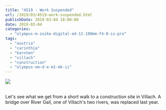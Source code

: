 ```yaml
---
title: "4519 - Work Suspended"
url: /2019/03/4519-work-suspended.html
publishDate: 2019-03-04 18:00:00
date: 2019-03-04
categories: 
  - "olympus-m-zuiko-digital-ed-12-100mm-f4-0-is-pro"
tags: 
  - "austria"
  - "carinthia"
  - "karnten"
  - "villach"
  - "construction"
  - "olympus-om-d-e-m1-mk-ii"
---
```

<div class="container">
<div class="center"><a target="_blank" href="https://d25zfm9zpd7gm5.cloudfront.net/1200x1200/2017/20171224_152529_lr.jpg"><img class="webfeedsFeaturedVisual" src="https://d25zfm9zpd7gm5.cloudfront.net/0600x0600/2017/20171224_152529_lr.jpg" /></a></div>
</div>
<br />

Let's see what we get from a short walk to a construction site in
Villach. A bridge over River Gail, one of Villach's two rivers, was
replaced last year.